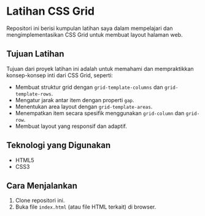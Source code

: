 # Latihan CSS Grid

Repositori ini berisi kumpulan latihan saya dalam mempelajari dan mengimplementasikan CSS Grid untuk membuat layout halaman web.

## Tujuan Latihan
Tujuan dari proyek latihan ini adalah untuk memahami dan mempraktikkan konsep-konsep inti dari CSS Grid, seperti:

* Membuat struktur grid dengan `grid-template-columns` dan `grid-template-rows`.
* Mengatur jarak antar item dengan properti `gap`.
* Menentukan area layout dengan `grid-template-areas`.
* Menempatkan item secara spesifik menggunakan `grid-column` dan `grid-row`.
* Membuat layout yang responsif dan adaptif.

## Teknologi yang Digunakan
* HTML5
* CSS3

## Cara Menjalankan
1.  Clone repositori ini.
2.  Buka file `index.html` (atau file HTML terkait) di browser.
